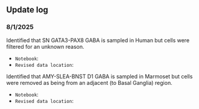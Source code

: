 ## Update log

### 8/1/2025
Identified that SN GATA3-PAX8 GABA is sampled in Human but cells were filtered for an unknown reason.
  * `Notebook`:
  * `Revised data location`:

Identified that AMY-SLEA-BNST D1 GABA is sampled in Marmoset but cells were removed as being from an adjacent (to Basal Ganglia) region.
  * `Notebook`:
  * `Revised data location`:

## 
